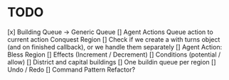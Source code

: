 # TODO

[x] Building Queue -> Generic Queue
[] Agent Actions
Queue action to current action
Conquest Region
[] Check if we create a with turns object (and on finished callback), or we
handle them separately
[] Agent Action: Bless Region
[] Effects (Increment / Decrement)
[] Conditions (potential / allow)
[] District and capital buildings
[] One buildin queue per region
[] Undo / Redo
[] Command Pattern Refactor?
